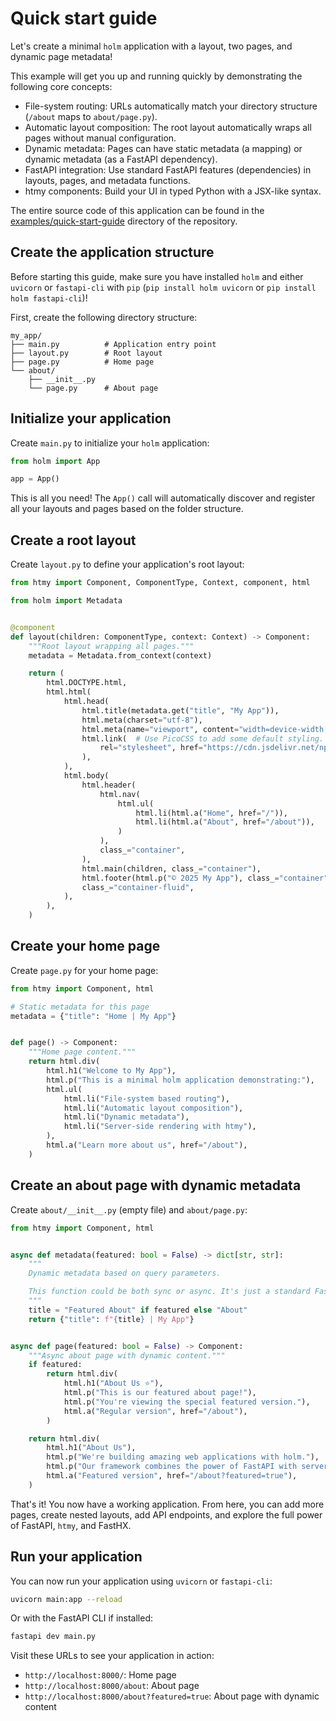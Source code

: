 # Quick start guide

Let's create a minimal `holm` application with a layout, two pages, and dynamic page metadata!

This example will get you up and running quickly by demonstrating the following core concepts:

- File-system routing: URLs automatically match your directory structure (`/about` maps to `about/page.py`).
- Automatic layout composition: The root layout automatically wraps all pages without manual configuration.
- Dynamic metadata: Pages can have static metadata (a mapping) or dynamic metadata (as a FastAPI dependency).
- FastAPI integration: Use standard FastAPI features (dependencies) in layouts, pages, and metadata functions.
- htmy components: Build your UI in typed Python with a JSX-like syntax.

The entire source code of this application can be found in the [examples/quick-start-guide](https://github.com/volfpeter/holm/tree/main/examples/quick-start-guide) directory of the repository.

## Create the application structure

Before starting this guide, make sure you have installed `holm` and either `uvicorn` or `fastapi-cli` with `pip` (`pip install holm uvicorn` or `pip install holm fastapi-cli`)!

First, create the following directory structure:

```
my_app/
├── main.py          # Application entry point
├── layout.py        # Root layout
├── page.py          # Home page
└── about/
    ├── __init__.py
    └── page.py      # About page
```

## Initialize your application

Create `main.py` to initialize your `holm` application:

```python
from holm import App

app = App()
```

This is all you need! The `App()` call will automatically discover and register all your layouts and pages based on the folder structure.

## Create a root layout

Create `layout.py` to define your application's root layout:

```python
from htmy import Component, ComponentType, Context, component, html

from holm import Metadata


@component
def layout(children: ComponentType, context: Context) -> Component:
    """Root layout wrapping all pages."""
    metadata = Metadata.from_context(context)

    return (
        html.DOCTYPE.html,
        html.html(
            html.head(
                html.title(metadata.get("title", "My App")),
                html.meta(charset="utf-8"),
                html.meta(name="viewport", content="width=device-width, initial-scale=1"),
                html.link(  # Use PicoCSS to add some default styling.
                    rel="stylesheet", href="https://cdn.jsdelivr.net/npm/@picocss/pico@2/css/pico.min.css"
                ),
            ),
            html.body(
                html.header(
                    html.nav(
                        html.ul(
                            html.li(html.a("Home", href="/")),
                            html.li(html.a("About", href="/about")),
                        )
                    ),
                    class_="container",
                ),
                html.main(children, class_="container"),
                html.footer(html.p("© 2025 My App"), class_="container"),
                class_="container-fluid",
            ),
        ),
    )
```

## Create your home page

Create `page.py` for your home page:

```python
from htmy import Component, html

# Static metadata for this page
metadata = {"title": "Home | My App"}


def page() -> Component:
    """Home page content."""
    return html.div(
        html.h1("Welcome to My App"),
        html.p("This is a minimal holm application demonstrating:"),
        html.ul(
            html.li("File-system based routing"),
            html.li("Automatic layout composition"),
            html.li("Dynamic metadata"),
            html.li("Server-side rendering with htmy"),
        ),
        html.a("Learn more about us", href="/about"),
    )
```

## Create an about page with dynamic metadata

Create `about/__init__.py` (empty file) and `about/page.py`:

```python
from htmy import Component, html


async def metadata(featured: bool = False) -> dict[str, str]:
    """
    Dynamic metadata based on query parameters.

    This function could be both sync or async. It's just a standard FastAPI dependency.
    """
    title = "Featured About" if featured else "About"
    return {"title": f"{title} | My App"}


async def page(featured: bool = False) -> Component:
    """Async about page with dynamic content."""
    if featured:
        return html.div(
            html.h1("About Us ⭐"),
            html.p("This is our featured about page!"),
            html.p("You're viewing the special featured version."),
            html.a("Regular version", href="/about"),
        )

    return html.div(
        html.h1("About Us"),
        html.p("We're building amazing web applications with holm."),
        html.p("Our framework combines the power of FastAPI with server-side rendering."),
        html.a("Featured version", href="/about?featured=true"),
    )
```

That's it! You now have a working application. From here, you can add more pages, create nested layouts, add API endpoints, and explore the full power of FastAPI, `htmy`, and FastHX.

## Run your application

You can now run your application using `uvicorn` or `fastapi-cli`:

```bash
uvicorn main:app --reload
```

Or with the FastAPI CLI if installed:

```bash
fastapi dev main.py
```

Visit these URLs to see your application in action:

- `http://localhost:8000/`: Home page
- `http://localhost:8000/about`: About page
- `http://localhost:8000/about?featured=true`: About page with dynamic content
